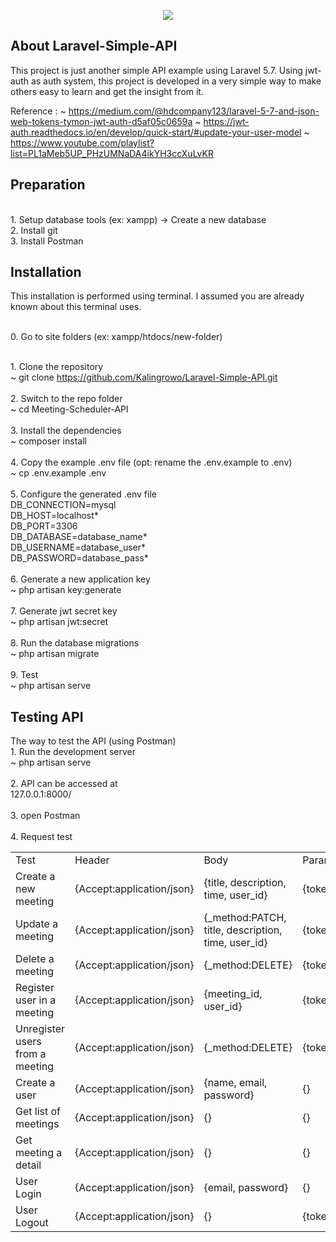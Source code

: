 <p align="center"><img src="https://laravel.com/assets/img/components/logo-laravel.svg"></p>

## About Laravel-Simple-API
This project is just another simple API example using Laravel 5.7. Using jwt-auth as auth system, this project is developed in a very simple way to make others easy to learn and get the insight from it.

Reference :
~ https://medium.com/@hdcompany123/laravel-5-7-and-json-web-tokens-tymon-jwt-auth-d5af05c0659a
~ https://jwt-auth.readthedocs.io/en/develop/quick-start/#update-your-user-model
~ https://www.youtube.com/playlist?list=PL1aMeb5UP_PHzUMNaDA4ikYH3ccXuLvKR

## Preparation
  <br />1. Setup database tools (ex: xampp) -> Create a new database
  <br />2. Install git
  <br />3. Install Postman


## Installation
  This installation is performed using terminal. I assumed you are already known about this terminal uses.

  <br />0. Go to site folders (ex: xampp/htdocs/new-folder)

  <br />1. Clone the repository
  <br />~ git clone https://github.com/Kalingrowo/Laravel-Simple-API.git
<br />
  <br />2. Switch to the repo folder
  <br />~ cd Meeting-Scheduler-API
<br />
  <br />3. Install the dependencies
  <br />~ composer install
<br />
  <br />4. Copy the example .env file (opt: rename the .env.example to .env)
  <br />~ cp .env.example .env
<br />
  <br />5. Configure the generated .env file
  <br />DB_CONNECTION=mysql
  <br />DB_HOST=localhost*
  <br />DB_PORT=3306
  <br />DB_DATABASE=database_name*
  <br />DB_USERNAME=database_user*
  <br />DB_PASSWORD=database_pass*
<br />
  <br />6. Generate a new application key
  <br />~ php artisan key:generate
<br />
  <br />7. Generate jwt secret key
  <br />~ php artisan jwt:secret
<br />
  <br />8. Run the database migrations
  <br />~ php artisan migrate
<br />
  <br />9. Test
  <br />~ php artisan serve


## Testing API
The way to test the API (using Postman)
<br />1. Run the development server
<br />~ php artisan serve
<br />
<br />2. API can be accessed at
<br />127.0.0.1:8000/
<br />
<br />3. open Postman
<br />
<br />4. Request test
<br />
<table>
  <tr>
    <td>Test</td>
    <td>Header</td>
    <td>Body</td>
    <td>Params</td>
    <td>Method</td>
    <td>URI</td>
  </tr>
  <tr>
    <td>Create a new meeting</td>
    <td>{Accept:application/json}</td>
    <td>{title, description, time, user_id}</td>
    <td>{token}</td>
    <td>{POST}</td>
    <td>api/v1/meeting</td>
  </tr>
  <tr>
    <td>Update a meeting</td>
    <td>{Accept:application/json}</td>
    <td>{_method:PATCH, title, description, time, user_id}</td>
    <td>{token}</td>
    <td>{POST}</td>
    <td>api/v1/meeting/{meeting}</td>
  </tr>
  <tr>
    <td>Delete a meeting</td>
    <td>{Accept:application/json}</td>
    <td>{_method:DELETE}</td>
    <td>{token}</td>
    <td>{POST}</td>
    <td>api/v1/meeting/{meeting}</td>
  </tr>
  <tr>
    <td>Register user in a meeting</td>
    <td>{Accept:application/json}</td>
    <td>{meeting_id, user_id}</td>
    <td>{token}</td>
    <td>{POST}</td>
    <td>api/v1/meeting/registration</td>
  </tr>
  <tr>
    <td>Unregister users from a meeting</td>
    <td>{Accept:application/json}</td>
    <td>{_method:DELETE}</td>
    <td>{token}</td>
    <td>{POST}</td>
    <td>api/v1/meeting/registration/{registration}</td>
  </tr>
  <tr>
    <td>Create a user</td>
    <td>{Accept:application/json}</td>
    <td>{name, email, password}</td>
    <td>{}</td>
    <td>{POST}</td>
    <td>api/v1/user/register</td>
  </tr>
  <tr>
    <td>Get list of meetings</td>
    <td>{Accept:application/json}</td>
    <td>{}</td>
    <td>{}</td>
    <td>{GET}</td>
    <td>api/v1/meeting</td>
  </tr>
  <tr>
    <td>Get meeting a detail</td>
    <td>{Accept:application/json}</td>
    <td>{}</td>
    <td>{}</td>
    <td>{GET}</td>
    <td>api/v1/meeting/{meeting}</td>
  </tr>
  <tr>
    <td>User Login</td>
    <td>{Accept:application/json}</td>
    <td>{email, password}</td>
    <td>{}</td>
    <td>{POST}</td>
    <td>api/v1/user/login</td>
  </tr>
  <tr>
    <td>User Logout</td>
    <td>{Accept:application/json}</td>
    <td>{}</td>
    <td>{token}</td>
    <td>{POST}</td>
    <td>api/v1/user/logout</td>
  </tr>
</table>
